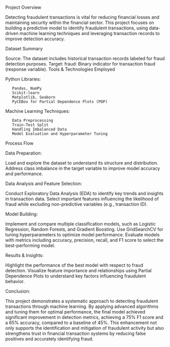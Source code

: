 Project Overview

Detecting fraudulent transactions is vital for reducing financial losses and maintaining security within the financial sector. This project focuses on building a predictive model to identify fraudulent transactions, using data-driven machine learning techniques and leveraging transaction records to improve detection accuracy.

Dataset Summary

Source: The dataset includes historical transaction records labeled for fraud detection purposes.
Target:
fraud: Binary indicator for transaction fraud (response variable).
Tools & Technologies Employed

Python Libraries:

       Pandas, NumPy
       Scikit-learn
       Matplotlib, Seaborn
       PyCEBox for Partial Dependence Plots (PDP)

Machine Learning Techniques:

       Data Preprocessing
       Train-Test Split
       Handling Imbalanced Data
       Model Evaluation and Hyperparameter Tuning

Process Flow

Data Preparation:

  Load and explore the dataset to understand its structure and distribution.
  Address class imbalance in the target variable to improve model accuracy and performance.

Data Analysis and Feature Selection:

   Conduct Exploratory Data Analysis (EDA) to identify key trends and insights in transaction data.
   Select important features influencing the likelihood of fraud while excluding non-predictive variables (e.g., transaction ID).

Model Building:

   Implement and compare multiple classification models, such as Logistic Regression, Random Forests, and Gradient Boosting.
   Use GridSearchCV for tuning hyperparameters to optimize model performance.
   Evaluate models with metrics including accuracy, precision, recall, and F1 score to select the best-performing model.

Results & Insights:

   Highlight the performance of the best model with respect to fraud detection.
   Visualize feature importance and relationships using Partial Dependence Plots to understand key factors influencing fraudulent behavior.

Conclusion:

  This project demonstrates a systematic approach to detecting fraudulent transactions through machine learning. By applying advanced algorithms and tuning them for optimal performance, the final model achieved significant improvement in detection metrics, achieving a 75% F1 score and a 65% accuracy, compared to a baseline of 45%. This enhancement not only supports the identification and mitigation of fraudulent activity but also strengthens trust in financial transaction systems by reducing false positives and accurately identifying fraud.
